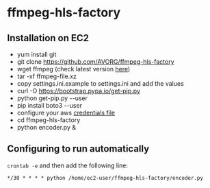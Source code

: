 # ffmpeg-hls-factory

## Installation on EC2

- yum install git
- git clone https://github.com/AVORG/ffmpeg-hls-factory
- wget ffmpeg (check latest version [here](https://johnvansickle.com/ffmpeg/))
- tar -xf ffmpeg-file.xz
- copy settings.ini.example to settings.ini and add the values
- curl -O https://bootstrap.pypa.io/get-pip.py
- python get-pip.py --user
- pip install boto3 --user
- configure your aws [credentials file](https://boto3.amazonaws.com/v1/documentation/api/latest/guide/quickstart.html)
- cd ffmpeg-hls-factory
- python encoder.py &

## Configuring to run automatically

`crontab -e` and then add the following line:

`*/30 * * * * python /home/ec2-user/ffmpeg-hls-factory/encoder.py`